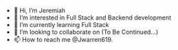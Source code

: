 - 👋 Hi, I’m Jeremiah
- 👀 I’m interested in Full Stack and Backend development
- 🌱 I’m currently learning Full Stack
- 💞️ I’m looking to collaborate on (To Be Continued...)
- 📫 How to reach me @Jwarren619.

<!---
Jwarren619/Jwarren619 is a ✨ special ✨ repository because its `README.md` (this file) appears on your GitHub profile.
You can click the Preview link to take a look at your changes.
--->
